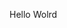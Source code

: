 Hello Wolrd











































































































































































































































































































































































































































































































































































































































































































































































































































































































































































































































































































































































































































































































































































































































































































































































































































































































































































































































































































































































































































































































































































































































































































































































































































































































































































































































































































































































